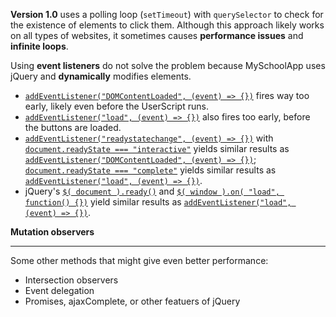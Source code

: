 **Version 1.0** uses a polling loop (`setTimeout`) with `querySelector` to check for the existence of elements to click them. Although this approach likely works on all types of websites, it sometimes causes **performance issues** and **infinite loops**. 

Using **event listeners** do not solve the problem because MySchoolApp uses jQuery and **dynamically** modifies elements.
- [`addEventListener("DOMContentLoaded", (event) => {})`](https://developer.mozilla.org/en-US/docs/Web/API/Document/DOMContentLoaded_event) fires way too early, likely even before the UserScript runs.
- [`addEventListener("load", (event) => {})`](https://developer.mozilla.org/en-US/docs/Web/API/Window/load_event) also fires too early, before the buttons are loaded.
- [`addEventListener("readystatechange", (event) => {})`](https://developer.mozilla.org/en-US/docs/Web/API/Document/readystatechange_event) with [`document.readyState === "interactive"`](https://developer.mozilla.org/en-US/docs/Web/API/Document/readyState#readystatechange_as_an_alternative_to_domcontentloaded_event) yields similar results as [`addEventListener("DOMContentLoaded", (event) => {})`](https://developer.mozilla.org/en-US/docs/Web/API/Document/DOMContentLoaded_event); [`document.readyState === "complete"`](https://developer.mozilla.org/en-US/docs/Web/API/Document/readyState#readystatechange_as_an_alternative_to_load_event) yields similar results as [`addEventListener("load", (event) => {})`](https://developer.mozilla.org/en-US/docs/Web/API/Window/load_event).
- jQuery's [`$( document ).ready()`](https://learn.jquery.com/using-jquery-core/document-ready/) and [`$( window ).on( "load", function() {})`](https://learn.jquery.com/using-jquery-core/document-ready/) yield similar results as [`addEventListener("load", (event) => {})`](https://developer.mozilla.org/en-US/docs/Web/API/Window/load_event).

**Mutation observers** 
***

Some other methods that might give even better performance: 
- Intersection observers
- Event delegation
- Promises, ajaxComplete, or other featuers of jQuery
